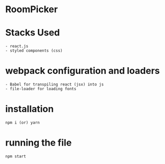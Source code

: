 # RoomPicker

# Stacks Used
    - react.js
    - styled components (css)

# webpack configuration and loaders

    - Babel for transpiling react (jsx) into js 
    - file-loader for loading fonts

# installation

```
npm i (or) yarn
```

# running the file

```
npm start
```